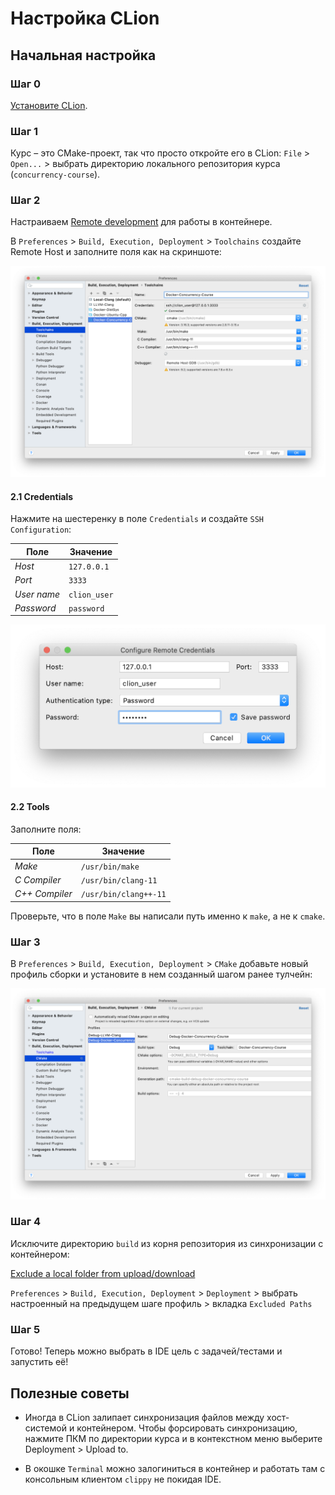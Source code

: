 # Настройка CLion

## Начальная настройка

### Шаг 0

[Установите CLion](https://www.jetbrains.com/ru-ru/clion/).

### Шаг 1

Курс – это CMake-проект, так что просто откройте его в CLion: `File` > `Open...` > выбрать директорию локального репозитория курса (`concurrency-course`).

### Шаг 2

Настраиваем [Remote development](https://www.jetbrains.com/help/clion/remote-projects-support.html) для работы в контейнере.

В `Preferences` > `Build, Execution, Deployment` > `Toolchains` создайте Remote Host и заполните поля как на скриншоте:

![Setup remote host](images/toolchain.png)

#### 2.1 Credentials

Нажмите на шестеренку в поле `Credentials` и создайте `SSH Configuration`: 

| Поле | Значение |
| - | - |
| _Host_ | `127.0.0.1` |
| _Port_ | `3333`
| _User name_ | `clion_user` |
| _Password_ | `password` |

![Setup remote host](images/credentials.png)

#### 2.2 Tools

Заполните поля:

| Поле | Значение |
| - | - |
| _Make_ | `/usr/bin/make` |
| _C Compiler_ | `/usr/bin/clang-11`
| _C++ Compiler_ | `/usr/bin/clang++-11` |

Проверьте, что в поле `Make` вы написали путь именно к `make`, а не к `cmake`.

### Шаг 3

В `Preferences` > `Build, Execution, Deployment` > `CMake` добавьте новый профиль сборки и установите в нем созданный шагом ранее тулчейн:

![Setup remote host](images/profile.png)

### Шаг 4

Исключите директорию `build` из корня репозитория из синхронизации с контейнером:

[Exclude a local folder from upload/download](https://www.jetbrains.com/help/clion/excluding-files-and-folders-from-deployment.html#exclude_by_name)

`Preferences` > `Build, Execution, Deployment` > `Deployment` > выбрать настроенный на предыдущем шаге профиль > вкладка `Excluded Paths`

### Шаг 5

Готово! Теперь можно выбрать в IDE цель с задачей/тестами и запустить её!

## Полезные советы

- Иногда в CLion залипает синхронизация файлов между хост-системой и контейнером. Чтобы форсировать синхронизацию, нажмите ПКМ по директории курса и в контекстном меню выберите Deployment > Upload to.

- В окошке `Terminal` можно залогиниться в контейнер и работать там с консольным клиентом `clippy` не покидая IDE.
